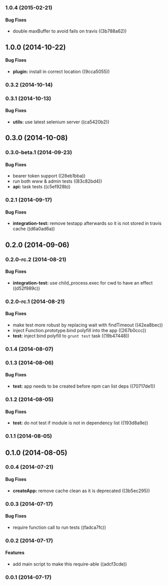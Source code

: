 <a name="1.0.4"></a>
### 1.0.4 (2015-02-21)


#### Bug Fixes

* double maxBuffer to avoid fails on travis ((3b788a62))


<a name="1.0.0"></a>
## 1.0.0 (2014-10-22)


#### Bug Fixes

* **plugin:** install in correct location ((9cca5055))


<a name="0.3.2"></a>
### 0.3.2 (2014-10-14)


<a name="0.3.1"></a>
### 0.3.1 (2014-10-13)


#### Bug Fixes

* **utils:** use latest selenium server ((ca5420b2))


<a name="0.3.0"></a>
## 0.3.0 (2014-10-08)


<a name="0.3.0-beta.1"></a>
### 0.3.0-beta.1 (2014-09-23)


#### Bug Fixes

* bearer token support ((28eb1bba))
* run both www & admin tests ((83c82bd4))
* **api:** task tests ((c5ef928b))


<a name="0.2.1"></a>
### 0.2.1 (2014-09-17)


#### Bug Fixes

* **integration-test:** remove testapp afterwards so it is not stored in travis cache ((d6a0ad6a))


<a name="0.2.0"></a>
## 0.2.0 (2014-09-06)


<a name="0.2.0-rc.2"></a>
### 0.2.0-rc.2 (2014-08-21)


#### Bug Fixes

* **integration-test:** use child_process.exec for cwd to have an effect ((d52f989c))


<a name="0.2.0-rc.1"></a>
### 0.2.0-rc.1 (2014-08-21)


#### Bug Fixes

* make test more robust by replacing wait with findTimeout ((42ea8bec))
* inject Function.prototype.bind polyfill into the app ((267b0ccc))
* **test:** inject bind polyfill to `grunt test` task ((19b47448))


<a name="0.1.4"></a>
### 0.1.4 (2014-08-07)


<a name="0.1.3"></a>
### 0.1.3 (2014-08-06)


#### Bug Fixes

* **test:** app needs to be created before npm can list deps ((70717de1))


<a name="0.1.2"></a>
### 0.1.2 (2014-08-05)


#### Bug Fixes

* **test:** do not test if module is not in dependency list ((193d8a9e))


<a name="0.1.1"></a>
### 0.1.1 (2014-08-05)


<a name="0.1.0"></a>
## 0.1.0 (2014-08-05)


<a name="0.0.4"></a>
### 0.0.4 (2014-07-21)


#### Bug Fixes

* **createApp:** remove cache clean as it is deprecated ((3b5ec295))


<a name="0.0.3"></a>
### 0.0.3 (2014-07-17)


#### Bug Fixes

* require function call to run tests ((fadca7fc))


<a name="0.0.2"></a>
### 0.0.2 (2014-07-17)


#### Features

* add main script to make this require-able ((adcf3cde))


<a name="0.0.1"></a>
### 0.0.1 (2014-07-17)


